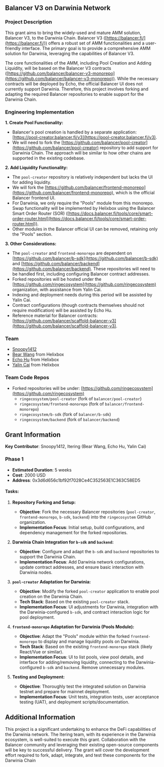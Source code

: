 ## Balancer V3 on Darwinia Network

### Project Description

This grant aims to bring the widely-used and mature AMM solution, Balancer V3, to the Darwinia Chain. Balancer V3 ([https://balancer.fi/](https://balancer.fi/)) offers a robust set of AMM functionalities and a user-friendly interface. The primary goal is to provide a comprehensive AMM solution for Darwinia, leveraging the capabilities of Balancer V3.

The core functionalities of the AMM, including Pool Creation and Adding Liquidity, will be based on the Balancer V3 contracts ([https://github.com/balancer/balancer-v3-monorepo](https://github.com/balancer/balancer-v3-monorepo)). While the necessary contracts will be deployed by Echo, the official Balancer UI does not currently support Darwinia. Therefore, this project involves forking and adapting the required Balancer repositories to enable support for the Darwinia Chain.

### Engineering Implementation

**1. Create Pool Functionality:**

- Balancer's pool creation is handled by a separate application: [https://pool-creator.balancer.fi/v3](https://pool-creator.balancer.fi/v3).
- We will need to fork the [https://github.com/balancer/pool-creator](https://github.com/balancer/pool-creator) repository to add support for Darwinia Chain. The approach will be similar to how other chains are supported in the existing codebase.

**2. Add Liquidity Functionality:**

- The `pool-creator` repository is relatively independent but lacks the UI for adding liquidity.
- We will fork the [https://github.com/balancer/frontend-monorepo](https://github.com/balancer/frontend-monorepo), which is the official Balancer frontend UI.
- For Darwinia, we only require the "Pools" module from this monorepo. Swap functionality will be implemented by Helixbox using the Balancer Smart Order Router (SOR) ([https://docs.balancer.fi/tools/core/smart-order-router.html](https://docs.balancer.fi/tools/core/smart-order-router.html)).
- Other modules in the Balancer official UI can be removed, retaining only the "Pools" section.

**3. Other Considerations:**

- The `pool-creator` and `frontend-monorepo` are dependent on [https://github.com/balancer/b-sdk](https://github.com/balancer/b-sdk) and [https://github.com/balancer/backend](https://github.com/balancer/backend). These repositories will need to be handled first, including configuring Balancer contract addresses.
- Forked repositories will be hosted under the [https://github.com/ringecosystem](https://github.com/ringecosystem) organization, with assistance from Yalin Cai.
- Indexing and deployment needs during this period will be assisted by Yalin Cai.
- Contract configurations (though contracts themselves should not require modification) will be assisted by Echo Hu.
- Reference material for Balancer contracts: [https://github.com/balancer/scaffold-balancer-v3](https://github.com/balancer/scaffold-balancer-v3).

### Team

- [Snoopy1412](https://github.com/snoopy1412)
- [Bear Wang](https://github.com/boundless-forest) from Helixbox
- [Echo Hu](https://github.com/hujw77) from Helixbox
- [Yalin Cai](https://github.com/fewensa) from Helixbox

### Team Code Repos

- Forked repositories will be under: [https://github.com/ringecosystem](https://github.com/ringecosystem)
  - `ringecosystem/pool-creator` (fork of `balancer/pool-creator`)
  - `ringecosystem/frontend-monorepo` (fork of `balancer/frontend-monorepo`)
  - `ringecosystem/b-sdk` (fork of `balancer/b-sdk`)
  - `ringecosystem/backend` (fork of `balancer/backend`)

## Grant Information

**Key Contributor**: Snoopy1412, Itering (Bear Wang, Echo Hu, Yalin Cai)

### **Phase 1**

- **Estimated Duration**: 5 weeks
- **Cost**: 2000 USD
- **Address**: 0x3d6d656c1bf92f7028Ce4C352563E1C363C58ED5

#### Tasks:

1.  **Repository Forking and Setup:**

    - **Objective**: Fork the necessary Balancer repositories (`pool-creator`, `frontend-monorepo`, `b-sdk`, `backend`) into the `ringecosystem` GitHub organization.
    - **Implementation Focus**: Initial setup, build configurations, and dependency management for the forked repositories.

2.  **Darwinia Chain Integration for `b-sdk` and `backend`:**

    - **Objective**: Configure and adapt the `b-sdk` and `backend` repositories to support the Darwinia Chain.
    - **Implementation Focus**: Add Darwinia network configurations, update contract addresses, and ensure basic interaction with Darwinia nodes.

3.  **`pool-creator` Adaptation for Darwinia:**

    - **Objective**: Modify the forked `pool-creator` application to enable pool creation on the Darwinia Chain.
    - **Tech Stack**: Based on the existing `pool-creator` stack.
    - **Implementation Focus**: UI adjustments for Darwinia, integration with the Darwinia-configured `b-sdk`, and contract interaction logic for pool deployment.

4.  **`frontend-monorepo` Adaptation for Darwinia (Pools Module):**

    - **Objective**: Adapt the "Pools" module within the forked `frontend-monorepo` to display and manage liquidity pools on Darwinia.
    - **Tech Stack**: Based on the existing `frontend-monorepo` stack (likely React/Vue or similar).
    - **Implementation Focus**: UI to list pools, view pool details, and interface for adding/removing liquidity, connecting to the Darwinia-configured `b-sdk` and `backend`. Remove unnecessary modules.

5.  **Testing and Deployment:**
    - **Objective**: Thoroughly test the integrated solution on Darwinia testnet and prepare for mainnet deployment.
    - **Implementation Focus**: Unit tests, integration tests, user acceptance testing (UAT), and deployment scripts/documentation.

## Additional Information

This project is a significant undertaking to enhance the DeFi capabilities of the Darwinia network. The Itering team, with its experience in the Darwinia ecosystem, is well-suited to execute this grant. Collaboration with the Balancer community and leveraging their existing open-source components will be key to successful delivery. The grant will cover the development effort required to fork, adapt, integrate, and test these components for the Darwinia Chain
